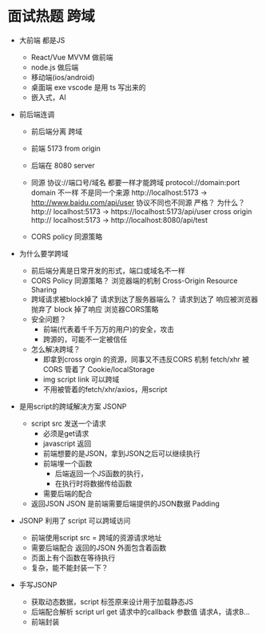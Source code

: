 # 面试热题 跨域

- 大前端 都是JS
    - React/Vue MVVM 做前端
    - node.js 做后端
    - 移动端(ios/android)
    - 桌面端 exe vscode 是用 ts 写出来的
    - 嵌入式，AI

- 前后端连调
    - 前后端分离 跨域
    - 前端 5173 
        from origin
    - 后端在 8080
        server
    - 同源
        协议://端口号/域名 都要一样才能跨域
        protocol://domain:port
        domain 不一样 不是同一个来源
        http://localhost:5173  -> http://www.baidu.com/api/user
        协议不同也不同源 严格？ 为什么？
        http:// localhost:5173 -> https://localhost:5173/api/user
        cross origin
        http:// localhost:5173 -> http://localhost:8080/api/test

    - CORS policy 同源策略

- 为什么要学跨域
    - 前后端分离是日常开发的形式，端口或域名不一样
    - CORS Policy 同源策略？
        浏览器端的机制
        Cross-Origin Resource Sharing
    - 跨域请求被block掉了
        请求到达了服务器端么？
        请求到达了
        响应被浏览器抛弃了 block 掉了响应
        浏览器CORS策略
    - 安全问题？
        - 前端(代表着千千万万的用户)的安全，攻击
        - 跨源的，可能不一定被信任
    - 怎么解决跨域？
        - 即拿到cross orgin 的资源，同事又不违反CORS 机制
        fetch/xhr  被 CORS 管着了
        Cookie/localStorage
        - img script link 可以跨域
        - 不用被管着的fetch/xhr/axios，用script

- 是用script的跨域解决方案  JSONP
    - script src 发送一个请求
        - 必须是get请求
        - javascript 返回
        - 前端想要的是JSON，拿到JSON之后可以继续执行
        - 前端埋一个函数
            - 后端返回一个JS函数的执行，
            - 在执行时将数据传给函数
        - 需要后端的配合
    - 返回JSON
    JSON 是前端需要后端提供的JSON数据
    Padding

- JSONP 利用了 script 可以跨域访问
    - 前端使用script src = 跨域的资源请求地址
    - 需要后端配合 返回的JSON 外面包含着函数
    - 页面上有个函数在等待执行
    - 复杂，能不能封装一下？

- 手写JSONP
    - 获取动态数据，script 标签原来设计用于加载静态JS
    - 后端配合解析 script url get 请求中的callback 参数值
    请求A，请求B...
    - 前端封装